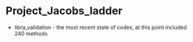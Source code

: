 # Project_Jacobs_ladder

* libra_validation - the most recent state of codes, at this point included 240 methods

